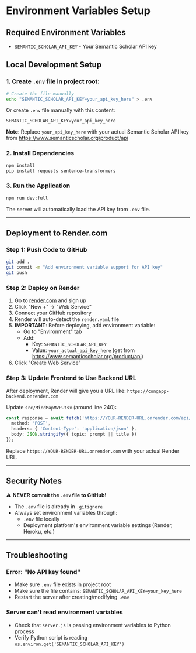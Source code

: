 # Environment Variables Setup

## Required Environment Variables

- `SEMANTIC_SCHOLAR_API_KEY` - Your Semantic Scholar API key

## Local Development Setup

### 1. Create `.env` file in project root:

```bash
# Create the file manually
echo "SEMANTIC_SCHOLAR_API_KEY=your_api_key_here" > .env
```

Or create `.env` file manually with this content:

```
SEMANTIC_SCHOLAR_API_KEY=your_api_key_here
```

**Note**: Replace `your_api_key_here` with your actual Semantic Scholar API key from https://www.semanticscholar.org/product/api

### 2. Install Dependencies

```bash
npm install
pip install requests sentence-transformers
```

### 3. Run the Application

```bash
npm run dev:full
```

The server will automatically load the API key from `.env` file.

---

## Deployment to Render.com

### Step 1: Push Code to GitHub

```bash
git add .
git commit -m "Add environment variable support for API key"
git push
```

### Step 2: Deploy on Render

1. Go to [render.com](https://render.com) and sign up
2. Click "New +" → "Web Service"
3. Connect your GitHub repository
4. Render will auto-detect the `render.yaml` file
5. **IMPORTANT**: Before deploying, add environment variable:
   - Go to "Environment" tab
   - Add:
     - Key: `SEMANTIC_SCHOLAR_API_KEY`
     - Value: `your_actual_api_key_here` (get from https://www.semanticscholar.org/product/api)
6. Click "Create Web Service"

### Step 3: Update Frontend to Use Backend URL

After deployment, Render will give you a URL like: `https://congapp-backend.onrender.com`

Update `src/MindMapMVP.tsx` (around line 240):

```typescript
const response = await fetch('https://YOUR-RENDER-URL.onrender.com/api/research', {
  method: 'POST',
  headers: { 'Content-Type': 'application/json' },
  body: JSON.stringify({ topic: prompt || title })
});
```

Replace `https://YOUR-RENDER-URL.onrender.com` with your actual Render URL.

---

## Security Notes

⚠️ **NEVER commit the `.env` file to GitHub!**
- The `.env` file is already in `.gitignore`
- Always set environment variables through:
  - `.env` file locally
  - Deployment platform's environment variable settings (Render, Heroku, etc.)

---

## Troubleshooting

### Error: "No API key found"
- Make sure `.env` file exists in project root
- Make sure the file contains: `SEMANTIC_SCHOLAR_API_KEY=your_key_here`
- Restart the server after creating/modifying `.env`

### Server can't read environment variables
- Check that `server.js` is passing environment variables to Python process
- Verify Python script is reading `os.environ.get('SEMANTIC_SCHOLAR_API_KEY')`

